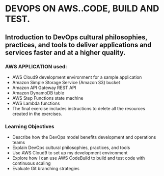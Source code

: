 
# DEVOPS ON AWS..CODE, BUILD AND TEST.
## Introduction to DevOps cultural philosophies, practices, and tools to deliver applications and services faster and at a higher quality. 
### AWS APPLICATION used:  
* AWS Cloud9 development environment for a sample application
* Amazon Simple Storage Service (Amazon S3) bucket
* Amazon API Gateway REST API
* Amazon DynamoDB table
* AWS Step Functions state machine
* AWS Lambda functions
* The final exercise includes instructions to delete all the resources created in the exercises.

### Learning Objectives
* Describe how the DevOps model benefits development and operations teams
* Explain DevOps cultural philosophies, practices, and tools
* Use AWS Cloud9 to set up my development environment
* Explore how I can use AWS CodeBuild to build and test code with continuous scaling
* Evaluate Git branching strategies
